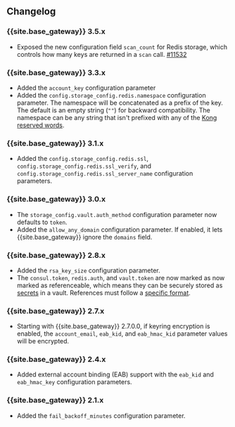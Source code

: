 ## Changelog

### {{site.base_gateway}} 3.5.x

* Exposed the new configuration field `scan_count` for Redis storage, 
which controls how many keys are returned in a `scan` call. 
[#11532](https://github.com/kong/kong/pull/11532)

### {{site.base_gateway}} 3.3.x

* Added the `account_key` configuration parameter
* Added the `config.storage_config.redis.namespace` configuration parameter.
  The namespace will be concatenated as a prefix of the key. The default is an empty string (`""`) for backward compatibility. The namespace can be any string that isn't prefixed with any of the [Kong reserved words](/konnect/reference/labels/).

### {{site.base_gateway}} 3.1.x

* Added the `config.storage_config.redis.ssl`, `config.storage_config.redis.ssl_verify`, and `config.storage_config.redis.ssl_server_name` configuration parameters.

### {{site.base_gateway}} 3.0.x
* The `storage_config.vault.auth_method` configuration parameter now defaults to `token`.
* Added the `allow_any_domain` configuration parameter. If enabled, it lets {{site.base_gateway}}
  ignore the `domains` field.

### {{site.base_gateway}} 2.8.x

* Added the `rsa_key_size` configuration parameter.
* The `consul.token`, `redis.auth`, and `vault.token` are now marked as now marked as
referenceable, which means they can be securely stored as [secrets](/gateway/latest/kong-enterprise/secrets-management/getting-started/) in a vault. References must follow a [specific format](/gateway/latest/kong-enterprise/secrets-management/reference-format/).

### {{site.base_gateway}} 2.7.x

* Starting with {{site.base_gateway}} 2.7.0.0, if keyring encryption is enabled,
 the `account_email`, `eab_kid`, and `eab_hmac_kid` parameter values will be
 encrypted.

### {{site.base_gateway}} 2.4.x
* Added external account binding (EAB) support with the `eab_kid` and `eab_hmac_key` configuration parameters.

### {{site.base_gateway}} 2.1.x
* Added the `fail_backoff_minutes` configuration parameter.
